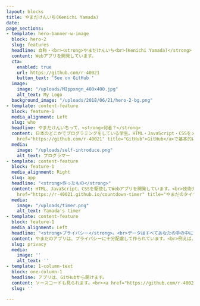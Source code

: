 ```yaml
---
layout: blocks
title: やまだけんいち(Kenichi Yamada)
date: 
page_sections:
- template: hero-banner-w-image
  block: hero-2
  slug: features
  headline: 自称・<br><strong>やまだけんいち<br>(Kenichi Yamada)</strong>
  content: Webアプリを開発しています。
  cta:
    enabled: true
    url: https://github.com/r-40021
    button_text: 'See on GitHub '
  image:
    image: "/uploads/MIppxngn_400x400.jpg"
    alt_text: My Logo
  background_image: "/uploads/2018/06/21/hero-2-bg.png"
- template: content-feature
  block: feature-1
  media_alignment: Left
  slug: who
  headline: やまだけんいちって、<strong>何者？</strong>
  content: 日本のどこかでプログラミングをしている学生。HTML・JavaScript・CSSをメインに使っていますが、Pythonも少しならできます。<br>真面目なものを作って公開したり、ネタ物を作ってお蔵入りにしたり、結構色々やっています。<br>「オープンソース」という仕組みが好きなので、僕が作るプログラムは<a
    href="https://github.com/r-40021" title="GitHub">GitHub</a>で基本的に公開しています。汚いコードですが...<br>技術力は大したことないですが、使いやすいものを作っていきたいです。
  media:
    image: "/uploads/self-introduce.png"
    alt_text: プログラマー
- template: content-feature
  block: feature-1
  media_alignment: Right
  slug: app
  headline: "<strong>作ったもの</strong>"
  content: HTML、JavaScript、CSSを駆使してWebアプリを開発しています。<br>技術力はそれほど高くはありませんが、「使いやすさ」に重点を置いています。<br>画像は、私が最初に作ったアプリ「<a
    href="https://r-40021.github.io/countdown-timer" title="やまだのタイマー">やまだのタイマー</a>」<br>目覚まし時計とタイマーのいいとこ取りをしました。<br><br>友達からも何かと高評価。嬉しいですが、この高評価がプレッシャーになっています(笑)
  media:
    image: "/uploads/timer.png"
    alt_text: Yamada's timer
- template: content-feature
  block: feature-1
  media_alignment: Left
  headline: "<strong>プライバシー</strong>。<br>データはすべてあなたの手の中に。（うまく決まったー！）"
  content: やまだのアプリは、プライバシーに十分配慮して作られています。<br>例えば、やまだのタイマーでは設定時刻やアラーム音の設定を、すべて端末の中で処理するようにプログラムされています。<br>このように、端末の中で処理できるものは、極力端末の中で処理するようにしています。<br>インターネットを介してサーバーに何かを送信すると、その分リスクが増えます。しかし、端末の中に情報を保存しておけば、ユーザーはデータをいつでも確認でき、好きなときに一瞬で削除できます。
  slug: privacy
  media:
    image: ''
    alt_text: ''
- template: 1-column-text
  block: one-column-1
  headline: アプリは、GitHubから開けます。
  content: ソースコードも見られます。<br><a href="https://github.com/r-40021" title="">GitHub</a>
  slug: ''

---
```


